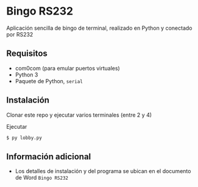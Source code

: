# Bingo RS232

Aplicación sencilla de bingo de terminal, realizado en Python y conectado por RS232

## Requisitos

- com0com (para emular puertos virtuales)
- Python 3
- Paquete de Python, `serial`

## Instalación

Clonar este repo y ejecutar varios terminales (entre 2 y 4)

Ejecutar

```bash
$ py lobby.py
```

## Información adicional

- Los detalles de instalación y del programa se ubican en el documento de Word `Bingo RS232`

